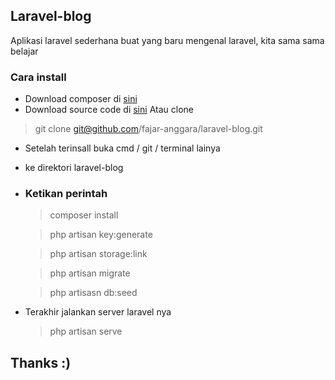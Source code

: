 
## Laravel-blog

Aplikasi laravel sederhana buat yang baru mengenal laravel, kita sama sama belajar

### Cara install 

* Download composer di [sini](https://getcomposer.org) 
* Download source code di [sini](https://github.com/fajar-anggara/laravel-blog)
	Atau clone
> git clone git@github.com/fajar-anggara/laravel-blog.git

* Setelah terinsall buka cmd / git / terminal lainya
* ke direktori laravel-blog

* ### Ketikan perintah
	> composer install

	> php artisan key:generate

	> php artisan storage:link

	> php artisan migrate

	> php artisasn db:seed

* Terakhir jalankan server laravel nya
	> php artisan serve

## Thanks :)
